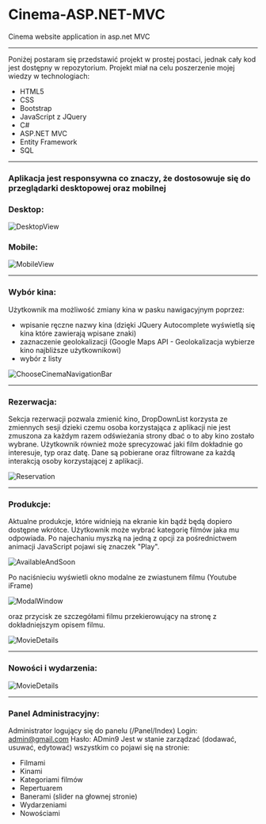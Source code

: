 # Cinema-ASP.NET-MVC
Cinema website application in asp.net MVC

---
Poniżej postaram się przedstawić projekt w prostej postaci, jednak cały kod jest dostępny w repozytorium.
Projekt miał na celu poszerzenie mojej wiedzy w technologiach:
- HTML5
- CSS
- Bootstrap
- JavaScript z JQuery
- C#
- ASP.NET MVC
- Entity Framework
- SQL

---

### Aplikacja jest responsywna co znaczy, że dostosowuje się do przeglądarki desktopowej oraz mobilnej ###

### Desktop: ###

![DesktopView](http://url/to/img.png)

### Mobile: ###

![MobileView](http://url/to/img.png)

---

### Wybór kina: ###

Użytkownik ma możliwość zmiany kina w pasku nawigacyjnym poprzez:
- wpisanie ręczne nazwy kina (dzięki JQuery Autocomplete wyświetlą się kina które zawierają wpisane znaki)
- zaznaczenie geolokalizacji (Google Maps API - Geolokalizacja wybierze kino najbliższe użytkownikowi)
- wybór z listy

![ChooseCinemaNavigationBar](http://url/to/img.png)

---

### Rezerwacja: ###

Sekcja rezerwacji pozwala zmienić kino, DropDownList korzysta ze zmiennych sesji dzieki czemu osoba korzystająca z aplikacji nie jest zmuszona za każdym razem odświeżania strony dbać o to aby kino zostało wybrane. Użytkownik również może sprecyzować jaki film dokładnie go interesuje, typ oraz datę.
Dane są pobierane  oraz filtrowane za każdą interakcją osoby korzystającej z aplikacji.

![Reservation](http://url/to/img.png)

---

### Produkcje: ###

Aktualne produkcje, które widnieją na ekranie kin bądź będą dopiero dostępne wkrótce.
Użytkownik może wybrać kategorię filmów jaka mu odpowiada.
Po najechaniu myszką na jedną z opcji za pośrednictwem animacji JavaScript pojawi się znaczek "Play". 

![AvailableAndSoon](http://url/to/img.png)

Po naciśnieciu wyświetli okno modalne ze zwiastunem filmu (Youtube iFrame)

![ModalWindow](http://url/to/img.png)

oraz przycisk ze szczegółami filmu przekierowujący na stronę z dokładniejszym opisem filmu.

![MovieDetails](http://url/to/img.png)

---

### Nowości i wydarzenia: ###

![MovieDetails](http://url/to/img.png)

---

### Panel Administracyjny: ###

Administrator logujący się do panelu (/Panel/Index)
Login: admin@gmail.com
Hasło: ADmin9
Jest w stanie zarządzać (dodawać, usuwać, edytować) wszystkim co pojawi się na stronie:
- Filmami
- Kinami
- Kategoriami filmów
- Repertuarem
- Banerami (slider na głownej stronie)
- Wydarzeniami
- Nowościami
